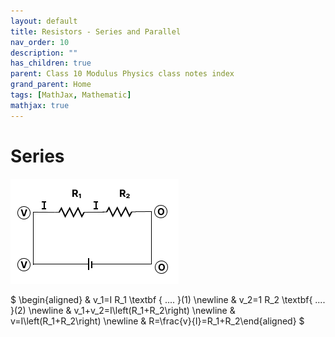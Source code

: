 ```yaml
---
layout: default
title: Resistors - Series and Parallel
nav_order: 10
description: ""
has_children: true
parent: Class 10 Modulus Physics class notes index
grand_parent: Home
tags: [MathJax, Mathematic]
mathjax: true
---
```


# Series

<img src="./images/series_fig1.png">

$
\begin{aligned} & v_1=I R_1 \textbf
{ .... }(1) \newline 
& v_2=1 R_2 \textbf{ .... }(2) \newline
& v_1+v_2=I\left(R_1+R_2\right) \newline & v=I\left(R_1+R_2\right) \newline & R=\frac{v}{I}=R_1+R_2\end{aligned}
$

